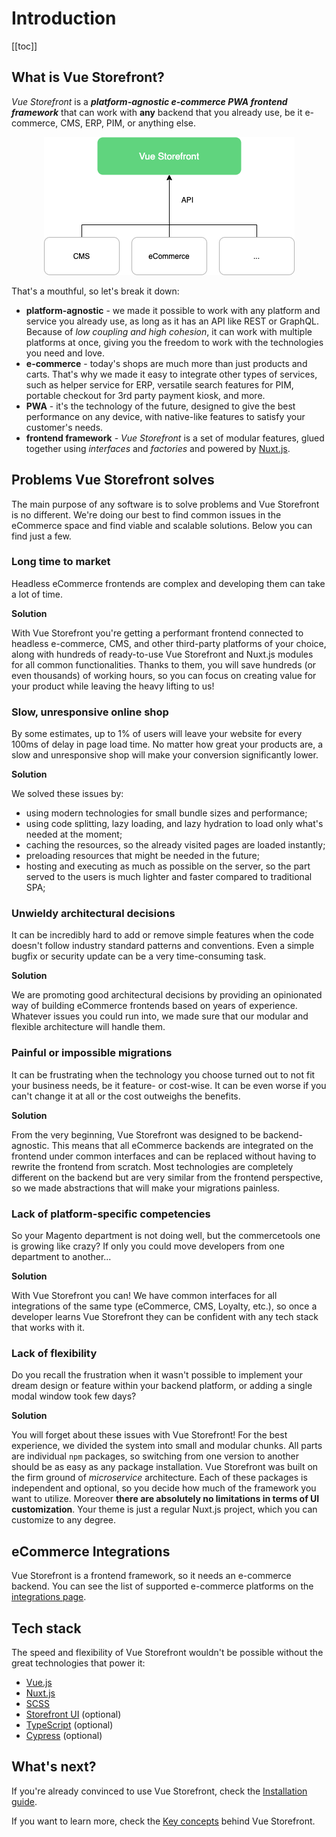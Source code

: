 # Introduction

[[toc]]

## What is Vue Storefront?

_Vue Storefront_ is a ___platform-agnostic e-commerce PWA frontend framework___ that can work with __any__ backend that you already use, be it e-commerce, CMS, ERP, PIM, or anything else.

<center>
<img src="./images/diagram-general.png" />
</center>

That's a mouthful, so let's break it down:
 - __platform-agnostic__ - we made it possible to work with any platform and service you already use, as long as it has an API like REST or GraphQL. Because of _low coupling and high cohesion_, it can work with multiple platforms at once, giving you the freedom to work with the technologies you need and love.
 - __e-commerce__ - today's shops are much more than just products and carts. That's why we made it easy to integrate other types of services, such as helper service for ERP, versatile search features for PIM, portable checkout for 3rd party payment kiosk, and more.
 - __PWA__ - it's the technology of the future, designed to give the best performance on any device, with native-like features to satisfy your customer's needs.
 - __frontend framework__ - _Vue Storefront_ is a set of modular features, glued together using _interfaces_ and _factories_ and powered by [Nuxt.js](https://nuxtjs.org/).

## Problems Vue Storefront solves

The main purpose of any software is to solve problems and Vue Storefront is no different. We're doing our best to find common issues in the eCommerce space and find viable and scalable solutions. Below you can find just a few.

### Long time to market

Headless eCommerce frontends are complex and developing them can take a lot of time. 

**Solution**

With Vue Storefront you're getting a performant frontend connected to headless e-commerce, CMS, and other third-party platforms of your choice, along with hundreds of ready-to-use Vue Storefront and Nuxt.js modules for all common functionalities. Thanks to them, you will save hundreds (or even thousands) of working hours, so you can focus on creating value for your product while leaving the heavy lifting to us!

### Slow, unresponsive online shop

By some estimates, up to 1% of users will leave your website for every 100ms of delay in page load time. No matter how great your products are, a slow and unresponsive shop will make your conversion significantly lower.

**Solution**

We solved these issues by:
- using modern technologies for small bundle sizes and performance;
- using code splitting, lazy loading, and lazy hydration to load only what's needed at the moment;
- caching the resources, so the already visited pages are loaded instantly;
- preloading resources that might be needed in the future;
- hosting and executing as much as possible on the server, so the part served to the users is much lighter and faster compared to traditional SPA;

### Unwieldy architectural decisions

It can be incredibly hard to add or remove simple features when the code doesn't follow industry standard patterns and conventions. Even a simple bugfix or security update can be a very time-consuming task.

**Solution**

We are promoting good architectural decisions by providing an opinionated way of building eCommerce frontends based on years of experience. Whatever issues you could run into, we made sure that our modular and flexible architecture will handle them.

### Painful or impossible migrations

It can be frustrating when the technology you choose turned out to not fit your business needs, be it feature- or cost-wise. It can be even worse if you can't change it at all or the cost outweighs the benefits.

**Solution**

From the very beginning, Vue Storefront was designed to be backend-agnostic. This means that all eCommerce backends are integrated on the frontend under common interfaces and can be replaced without having to rewrite the frontend from scratch. Most technologies are completely different on the backend but are very similar from the frontend perspective, so we made abstractions that will make your migrations painless.

### Lack of platform-specific competencies

So your Magento department is not doing well, but the commercetools one is growing like crazy? If only you could move developers from one department to another...

**Solution**

With Vue Storefront you can! We have common interfaces for all integrations of the same type (eCommerce, CMS, Loyalty, etc.), so once a developer learns Vue Storefront they can be confident with any tech stack that works with it.

### Lack of flexibility

Do you recall the frustration when it wasn't possible to implement your dream design or feature within your backend platform, or adding a single modal window took few days?


**Solution**

You will forget about these issues with Vue Storefront! For the best experience, we divided the system into small and modular chunks. All parts are individual `npm` packages, so switching from one version to another should be as easy as any package installation.
Vue Storefront was built on the firm ground of _microservice_ architecture. Each of these packages is independent and optional, so you decide how much of the framework you want to utilize. Moreover **there are absolutely no limitations in terms of UI customization**. Your theme is just a regular Nuxt.js project, which you can customize to any degree.

## eCommerce Integrations

Vue Storefront is a frontend framework, so it needs an e-commerce backend. You can see the list of supported e-commerce platforms on the [integrations page](./integrations).

## Tech stack

The speed and flexibility of Vue Storefront wouldn't be possible without the great technologies that power it:

- [Vue.js](https://vuejs.org/v2/guide/)
- [Nuxt.js](https://nuxtjs.org/guide)
- [SCSS](https://sass-lang.com/)
- [Storefront UI](https://www.storefrontui.io/) (optional)
- [TypeScript](https://www.typescriptlang.org/docs/home) (optional)
- [Cypress](https://www.cypress.io/) (optional)

## What's next?

If you're already convinced to use Vue Storefront, check the [Installation guide](./general/installation.html).

If you want to learn more, check the [Key concepts](./general/key-concepts.html) behind Vue Storefront.
